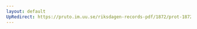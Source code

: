 ```yaml
---
layout: default
UpRedirect: https://pruto.im.uu.se/riksdagen-records-pdf/1872/prot-1872--fk--413/prot-1872--fk--413_043.pdf
---
```

